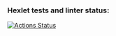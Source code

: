 ### Hexlet tests and linter status:
[![Actions Status](https://github.com/Licoler/frontend-project-44/actions/workflows/hexlet-check.yml/badge.svg)](https://github.com/Licoler/frontend-project-44/actions)